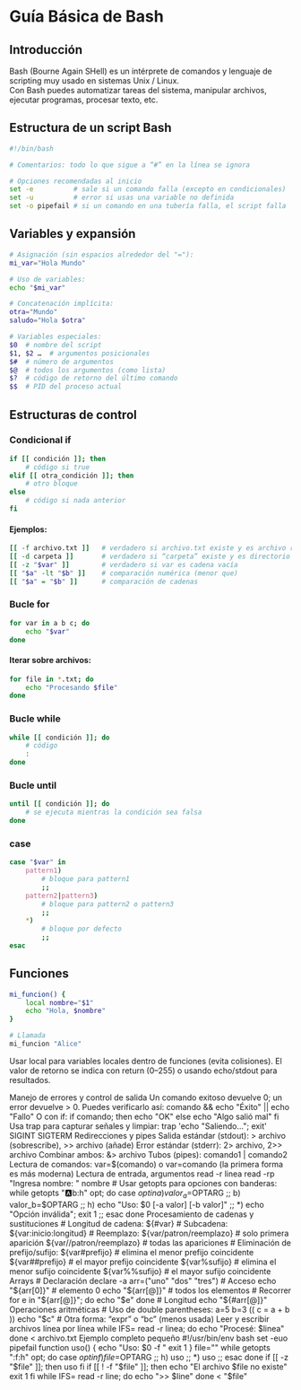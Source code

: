 # Guía Básica de Bash

## Introducción

Bash (Bourne Again SHell) es un intérprete de comandos y lenguaje de scripting muy usado en sistemas Unix / Linux.  
Con Bash puedes automatizar tareas del sistema, manipular archivos, ejecutar programas, procesar texto, etc.

## Estructura de un script Bash

```bash
#!/bin/bash

# Comentarios: todo lo que sigue a “#” en la línea se ignora

# Opciones recomendadas al inicio
set -e          # sale si un comando falla (excepto en condicionales)
set -u          # error si usas una variable no definida
set -o pipefail # si un comando en una tubería falla, el script falla
```

## Variables y expansión

```bash
# Asignación (sin espacios alrededor del "="):
mi_var="Hola Mundo"

# Uso de variables:
echo "$mi_var"

# Concatenación implícita:
otra="Mundo"
saludo="Hola $otra"

# Variables especiales:
$0  # nombre del script
$1, $2 …  # argumentos posicionales
$#  # número de argumentos
$@  # todos los argumentos (como lista)
$?  # código de retorno del último comando
$$  # PID del proceso actual
```

## Estructuras de control

### Condicional if

```bash
if [[ condición ]]; then
    # código si true
elif [[ otra_condición ]]; then
    # otro bloque
else
    # código si nada anterior
fi
```

#### Ejemplos:

```bash
[[ -f archivo.txt ]]   # verdadero si archivo.txt existe y es archivo regular
[[ -d carpeta ]]       # verdadero si “carpeta” existe y es directorio
[[ -z "$var" ]]        # verdadero si var es cadena vacía
[[ "$a" -lt "$b" ]]    # comparación numérica (menor que)
[[ "$a" = "$b" ]]      # comparación de cadenas
```

### Bucle for

```bash
for var in a b c; do
    echo "$var"
done
```

#### Iterar sobre archivos:

```bash
for file in *.txt; do
    echo "Procesando $file"
done
```

### Bucle while

```bash
while [[ condición ]]; do
    # código
    :
done
```

### Bucle until

```bash
until [[ condición ]]; do
    # se ejecuta mientras la condición sea falsa
done
```

### case

```bash
case "$var" in
    pattern1)
        # bloque para pattern1
        ;;
    pattern2|pattern3)
        # bloque para pattern2 o pattern3
        ;;
    *)
        # bloque por defecto
        ;;
esac
```

## Funciones

```bash
mi_funcion() {
    local nombre="$1"
    echo "Hola, $nombre"
}

# Llamada
mi_funcion "Alice"
```

Usar local para variables locales dentro de funciones (evita colisiones).
El valor de retorno se indica con return (0–255) o usando echo/stdout para resultados.


Manejo de errores y control de salida Un comando exitoso devuelve 0; un error devuelve > 0. Puedes verificarlo así: comando && echo "Éxito" || echo "Fallo" O con if: if comando; then echo "OK" else echo "Algo salió mal" fi Usa trap para capturar señales y limpiar: trap 'echo "Saliendo..."; exit' SIGINT SIGTERM Redirecciones y pipes Salida estándar (stdout): > archivo (sobrescribe), >> archivo (añade) Error estándar (stderr): 2> archivo, 2>> archivo Combinar ambos: &> archivo Tubos (pipes): comando1 | comando2 Lectura de comandos: var=$(comando) o var=comando (la primera forma es más moderna) Lectura de entrada, argumentos read -r linea read -rp "Ingresa nombre: " nombre # Usar getopts para opciones con banderas: while getopts ":a:b:h" opt; do case $opt in a) valor_a=$OPTARG ;; b) valor_b=$OPTARG ;; h) echo "Uso: $0 [-a valor] [-b valor]" ;; *) echo "Opción inválida"; exit 1 ;; esac done Procesamiento de cadenas y sustituciones # Longitud de cadena: ${#var} # Subcadena: ${var:inicio:longitud} # Reemplazo: ${var/patron/reemplazo} # solo primera aparición ${var//patron/reemplazo} # todas las apariciones # Eliminación de prefijo/sufijo: ${var#prefijo} # elimina el menor prefijo coincidente ${var##prefijo} # el mayor prefijo coincidente ${var%sufijo} # elimina el menor sufijo coincidente ${var%%sufijo} # el mayor sufijo coincidente Arrays # Declaración declare -a arr=("uno" "dos" "tres") # Acceso echo "${arr[0]}" # elemento 0 echo "${arr[@]}" # todos los elementos # Recorrer for e in "${arr[@]}"; do echo "$e" done # Longitud echo "${#arr[@]}" Operaciones aritméticas # Uso de double parentheses: a=5 b=3 (( c = a + b )) echo "$c" # Otra forma: “expr” o “bc” (menos usada) Leer y escribir archivos línea por línea while IFS= read -r linea; do echo "Procesé: $linea" done < archivo.txt Ejemplo completo pequeño #!/usr/bin/env bash set -euo pipefail function uso() { echo "Uso: $0 -f <archivo>" exit 1 } file="" while getopts ":f:h" opt; do case $opt in f) file=$OPTARG ;; h) uso ;; *) uso ;; esac done if [[ -z "$file" ]]; then uso fi if [[ ! -f "$file" ]]; then echo "El archivo $file no existe" exit 1 fi while IFS= read -r line; do echo ">> $line" done < "$file"
